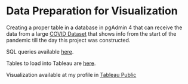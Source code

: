 # Data Preparation for Visualization

Creating a proper table in a database in pgAdmin 4
that can receive the data from a large [COVID Dataset](/Data%20Preparation%20-%20Visualization/Raw%20Datasets/) that shows info from the start of the pandemic till the day this project was constructed.

SQL queries available [here](/Data%20Preparation%20-%20Visualization/COVID_Data_prep_Visualization.sql).

Tables to load into Tableau are [here](/Data%20Preparation%20-%20Visualization/Tables%20for%20Tableau/).

Visualization available at my profile in [Tableau Public](https://public.tableau.com/app/profile/daniel.rivero5056/viz/COVIDDashboardTutorial_17077654051000/Project)